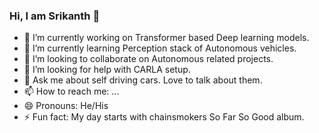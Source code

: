 ### Hi, I am Srikanth 👋

- 🔭 I’m currently working on Transformer based Deep learning models.
- 🌱 I’m currently learning Perception stack of Autonomous vehicles.
- 👯 I’m looking to collaborate on Autonomous related projects.
- 🤔 I’m looking for help with CARLA setup.
- 💬 Ask me about self driving cars. Love to talk about them.
- 📫 How to reach me: ...
- 😄 Pronouns: He/His
- ⚡ Fun fact: My day starts with chainsmokers So Far So Good album.
